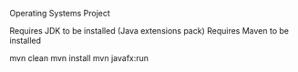 Operating Systems Project

Requires JDK to be installed (Java extensions pack)
Requires Maven to be installed

mvn clean
mvn install
mvn javafx:run